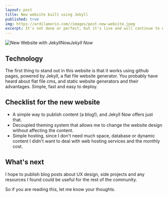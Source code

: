 ```yaml
---
layout: post
title: New website built using Jekyll
published: true
img: https://ardilamorin.com//images/post-new-website.jpeg
excerpt: It's not done or perfect, but it's live and will continue to evolve and change over time.
---
```


![New Website with JekyllNow]({{site.baseurl}}/images/new-website-jekyll-now.png)*Jekyll Now*

## Technology

The first thing to stand out in this website is that it works using github pages, powered by Jekyll, a flat file website generator. You probably have heard about flat file cms, and static website generators and their advantages. Simple, fast and easy to deploy.

## Checklist for the new website

* A simple way to publish content (a blog!), and Jekyll Now offers just that.
* Decoupled theming system that allows me to change the website design without affecting the content.
* Simple hosting, since I don't need much space, database or dynamic content I didn't want to deal with web hosting services and the monthly cost.

## What's next

I hope to publish blog posts about UX design, side projects and any resources I found could be useful for the rest of the community.

So if you are reading this, let me know your thoughts.
